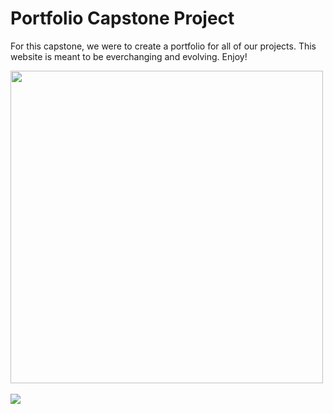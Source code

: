 <h1>Portfolio Capstone Project</h1>
<p>For this capstone, we were to create a portfolio for all of our projects. This website is meant to be everchanging and evolving. Enjoy!</p>
<a href="https://backusa920.github.io/portfolio/">

  <img src="" width="500">
</a>
<br><br>
<a href="https://backusa920.github.io/portfolio/">
  <img src="https://dabuttonfactory.com/button.png?t=View+Project&f=Calibri-Bold&ts=18&tc=fff&hp=45&vp=20&w=134&h=38&c=11&bgt=unicolored&bgc=245c68&be=1">
</a>